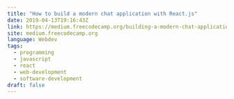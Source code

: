 ```yaml
---
title: "How to build a modern chat application with React.js"
date: 2019-04-13T19:16:43Z
link: https://medium.freecodecamp.org/building-a-modern-chat-application-with-react-js-558896622194?source=rss----336d898217ee---4
site: medium.freecodecamp.org
language: Webdev
tags:
  - programming
  - javascript
  - react
  - web-development
  - software-development
draft: false
---
```

